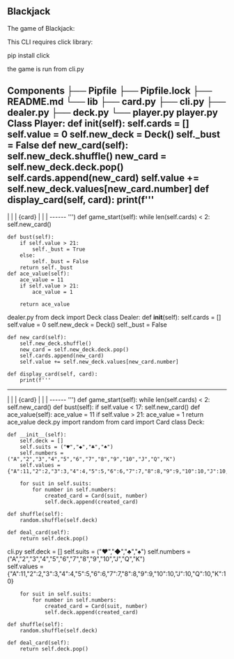 ## Blackjack

The game of Blackjack:

This CLI requires click library:

pip install click

the game is run from cli.py

Components
├── Pipfile
├── Pipfile.lock
├── README.md
└── lib
    ├── card.py
    ├── cli.py
    ├── dealer.py
    ├── deck.py
    └── player.py
player.py
    Class Player:
    def __init__(self):
        self.cards = []
        self.value = 0
        self.new_deck = Deck()
        self._bust = False
    def new_card(self):
        self.new_deck.shuffle()
        new_card = self.new_deck.deck.pop()
        self.cards.append(new_card)
        self.value += self.new_deck.values[new_card.number]
    def display_card(self, card):
        print(f'''
 ------ 
|      | 
|  {card}  | 
|      | 
 ------ ''')
    def game_start(self):
        while len(self.cards) < 2:
            self.new_card()
    
    def bust(self):
        if self.value > 21:
            self._bust = True
        else:
            self._bust = False
        return self._bust  
    def ace_value(self):
        ace_value = 11
        if self.value > 21:
            ace_value = 1
        
        return ace_value

dealer.py
from deck import Deck
class Dealer:
    def __init__(self):
        self.cards = []
        self.value = 0
        self.new_deck = Deck()
        self._bust = False

    def new_card(self):
        self.new_deck.shuffle()
        new_card = self.new_deck.deck.pop()
        self.cards.append(new_card)
        self.value += self.new_deck.values[new_card.number]

    def display_card(self, card):
        print(f'''
 ------ 
|      | 
|  {card}  | 
|      | 
 ------ ''')
    def game_start(self):
        while len(self.cards) < 2:
            self.new_card()
    def bust(self):
        if self.value < 17:
            self.new_card()
    def ace_value(self):
        ace_value = 11
        if self.value > 21:
            ace_value = 1
        return ace_value
deck.py
import random
from card import Card
class Deck:

    def __init__(self):
        self.deck = []
        self.suits = ("♥","◆","♣","♠")
        self.numbers = ("A","2","3","4","5","6","7","8","9","10","J","Q","K")    
        self.values = {"A":11,"2":2,"3":3,"4":4,"5":5,"6":6,"7":7,"8":8,"9":9,"10":10,"J":10,"Q":10,"K":10}

        for suit in self.suits:
            for number in self.numbers:
                created_card = Card(suit, number)
                self.deck.append(created_card)
     
    def shuffle(self):
        random.shuffle(self.deck)

    def deal_card(self):
        return self.deck.pop()
    
cli.py
 self.deck = []
        self.suits = ("♥","◆","♣","♠")
        self.numbers = ("A","2","3","4","5","6","7","8","9","10","J","Q","K")    
        self.values = {"A":11,"2":2,"3":3,"4":4,"5":5,"6":6,"7":7,"8":8,"9":9,"10":10,"J":10,"Q":10,"K":10}

        for suit in self.suits:
            for number in self.numbers:
                created_card = Card(suit, number)
                self.deck.append(created_card)
     
    def shuffle(self):
        random.shuffle(self.deck)

    def deal_card(self):
        return self.deck.pop()
    
